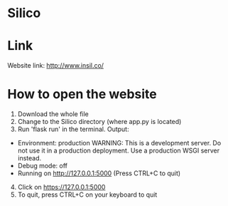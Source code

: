 # Silico
# Link
Website link: http://www.insil.co/

# How to open the website
1. Download the whole file
2. Change to the Silico directory (where app.py is located)
3. Run 'flask run' in the terminal. 
Output:
 * Environment: production
   WARNING: This is a development server. Do not use it in a production deployment.
   Use a production WSGI server instead.
 * Debug mode: off
 * Running on http://127.0.0.1:5000 (Press CTRL+C to quit)

4. Click on https://127.0.0.1:5000
5. To quit, press CTRL+C on your keyboard to quit

